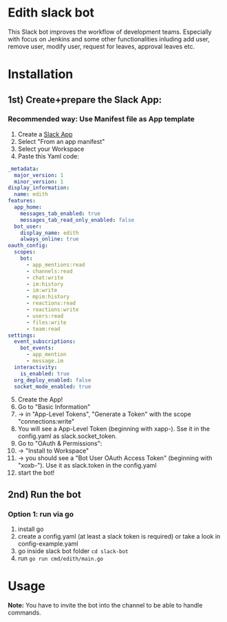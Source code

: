 # Edith slack bot
This Slack bot improves the workflow of development teams. Especially with focus on Jenkins and some other functionalities inluding add user, remove user, modify user, request for leaves, approval leaves etc.

# Installation
## 1st) Create+prepare the Slack App:
### Recommended way: Use Manifest file as App template
1. Create a [Slack App](https://api.slack.com/apps?new_app=1)
2. Select "From an app manifest"
3. Select your Workspace
4. Paste this Yaml code:

```yaml
_metadata:
  major_version: 1
  minor_version: 1
display_information:
  name: edith
features:
  app_home:
    messages_tab_enabled: true
    messages_tab_read_only_enabled: false
  bot_user:
    display_name: edith
    always_online: true
oauth_config:
  scopes:
    bot:
      - app_mentions:read
      - channels:read
      - chat:write
      - im:history
      - im:write
      - mpim:history
      - reactions:read
      - reactions:write
      - users:read
      - files:write
      - team:read
settings:
  event_subscriptions:
    bot_events:
      - app_mention
      - message.im
  interactivity:
    is_enabled: true
  org_deploy_enabled: false
  socket_mode_enabled: true
```

5. Create the App!
6. Go to "Basic Information"
7. -> in "App-Level Tokens", "Generate a Token" with the scope "connections:write"
8. You will see a App-Level Token (beginning with xapp-). Sse it in the config.yaml as slack.socket_token.
9. Go to "OAuth & Permissions":
10. -> "Install to Workspace"
11. -> you should see a "Bot User OAuth Access Token" (beginning with "xoxb-"). Use it as slack.token in the config.yaml
12. start the bot!

## 2nd) Run the bot

### Option 1: run via go
1. install go
2. create a config.yaml (at least a slack token is required) or take a look in config-example.yaml
3. go inside slack bot folder `cd slack-bot`
4. run `go run cmd/edith/main.go`


# Usage
**Note:** You have to invite the bot into the channel to be able to handle commands.
